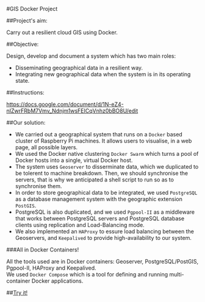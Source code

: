 #GIS Docker Project

##Project's aim:  

Carry out a resilient cloud GIS using Docker.  

##Objective:  

Design, develop and document a system which has two main roles:  
- Disseminating geographical data in a resilient way.  
- Integrating new geographical data when the system is in its operating state.

##Instructions:

https://docs.google.com/document/d/1N-eZ4-nIZwrFRbM7Vmv_Ndnjm1wsFEICqVnhz0bBO8U/edit

##Our solution:

* We carried out a geographical system that runs on a `Docker` based cluster of Raspberry Pi machines. It allows users to visualise, in a web page, all possible layers.  
* We used the Docker native clustering `Docker Swarm` which turns a pool of Docker hosts into a single, virtual Docker host.  
* The system uses `Geoserver` to disserminate data, which we duplicated to be tolerent to machine breakdown. Then, we should synchronise the servers, that is why we anticipated a shell script to run so as to synchronise them.  
* In order to store geographical data to be integrated, we used `PostgreSQL` as a database management system with the geographic extension `PostGIS`.  
* PostgreSQL is also duplicated, and we used `Pgpool-II` as a middleware that works between PostgreSQL servers and PostgreSQL database clients using replication and Load-Balancing mode.  
* We also implemented an `HAProxy` to essure load balancing between the Geoservers, and `Keepalived` to provide high-availability to our system.  

###All in Docker Containers!

All the tools used are in Docker containers: Geoserver, PostgreSQL/PostGIS, Pgpool-II, HAProxy and Keepalived.  
We used `Docker Compose` which is a tool for defining and running multi-container Docker applications.

##[Try it!](data/user_manual.md)

